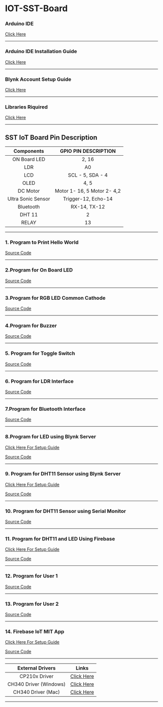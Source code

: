 # IOT-SST-Board

### Arduino IDE
   [Click Here](https://drive.google.com/drive/folders/1x9qoiOMDgKwajX3VDGFtvEBk1yoENJ2A?usp=sharing)
   
   ------
   
### Arduino IDE Installation Guide
   [Click Here](https://github.com/SKsaikiran/IOT-SST-Board/blob/9b7bc5438e7851bcd51d2b2828cc90fa05f2b6bd/Arduino_Installation_guide.md)
   
   ------
  
### Blynk Account Setup Guide
   [Click Here](https://github.com/SKsaikiran/IOT-SST-Board/blob/9b7bc5438e7851bcd51d2b2828cc90fa05f2b6bd/BLYNK_SETUP_GUIDE.md)
   
   -------

### Libraries Riquired 
   [Click Here](LIBRARIES)
   
   --------
   ## SST IoT Board Pin Description

| **Components** | **GPIO PIN DESCRIPTION** |
|:----:|:----:|
| ON Board LED | 2, 16 |
| LDR | A0 |
| LCD | SCL - 5, SDA - 4 |
| OLED | 4, 5 |
|DC Motor | Motor 1- 16, 5 Motor 2- 4,2|
|Ultra Sonic Sensor | Trigger-12, Echo-14 |
|Bluetooth| RX-14, TX-12 |
|DHT 11| 2 |
| RELAY | 13 |

--------------------

 ### 1. Program to Print Hello World
 
   [Source Code](https://github.com/SKsaikiran/IOT-SST-Board/blob/9b7bc5438e7851bcd51d2b2828cc90fa05f2b6bd/HELLO_WORLD/HELLO_WORLD.ino) 
   
   -----
 
 ### 2.Program for On Board LED 
   
   [Source Code](https://github.com/SKsaikiran/IOT-SST-Board/blob/9b7bc5438e7851bcd51d2b2828cc90fa05f2b6bd/LED/HELLO_WORLD.ino)
   
   -----
   
 ### 3.Program for RGB LED Common Cathode
 
   [Source Code](https://github.com/SKsaikiran/IOT-SST-Board/blob/9b7bc5438e7851bcd51d2b2828cc90fa05f2b6bd/BLINK_RGB_LED/BLINK_RGB_LED.ino)
   
   ------
   
 ### 4.Program for Buzzer
 
   [Source Code](https://github.com/SKsaikiran/IOT-SST-Board/blob/9b7bc5438e7851bcd51d2b2828cc90fa05f2b6bd/BUZZER/BLINK_RGB_LED.ino)
   
   -------
   
 ### 5. Program for Toggle Switch
   
   [Source Code](https://github.com/SKsaikiran/IOT-SST-Board/blob/9b7bc5438e7851bcd51d2b2828cc90fa05f2b6bd/PUSH_BUTTON_BUZZER/PUSH_BUTTON_BUZZER.ino)
   
   ------

### 6. Program for LDR Interface
  
   [Source Code](https://github.com/SKsaikiran/IOT-SST-Board/blob/9b7bc5438e7851bcd51d2b2828cc90fa05f2b6bd/LDR_LED/LDR_LED.ino)
   
   -------
   
### 7.Program for Bluetooth Interface

   [Source Code](https://github.com/SKsaikiran/IOT-SST-Board/blob/9b7bc5438e7851bcd51d2b2828cc90fa05f2b6bd/BLUETOOTH_LED/BLUETOOTH_LED.ino)  
   
   ------
   
### 8.Program for LED using Blynk Server
   [Click Here For Setup Guide](https://github.com/SKsaikiran/IOT-SST-Board/blob/9b7bc5438e7851bcd51d2b2828cc90fa05f2b6bd/BLYNK_LED_GUIDE.md)
   
   [Source Code](https://github.com/SKsaikiran/IOT-SST-Board/blob/9b7bc5438e7851bcd51d2b2828cc90fa05f2b6bd/BLYNK_LED/BLYNK_LED.ino)
   
   -------
   
 ### 9. Program for DHT11 Sensor using Blynk Server
   [Click Here For Setup Guide](https://github.com/SKsaikiran/IOT-SST-Board/blob/d548366a9fcfe2b1c9c658f2158aca2afb242f83/BLYNK_DHT_GUIDE.md)
   
   [Source Code](https://github.com/SKsaikiran/IOT-SST-Board/blob/d548366a9fcfe2b1c9c658f2158aca2afb242f83/DHT_BLYNK/DHT_BLYNK.ino)
   
   ------
   
  ### 10. Program for DHT11 Sensor using Serial Monitor
  
   [Source Code](https://github.com/SKsaikiran/IOT-SST-Board/blob/d548366a9fcfe2b1c9c658f2158aca2afb242f83/DHT11_SERIAL/DHT11_SERIAL.ino)   
   
   ------
   
  ### 11. Program for DHT11 and LED Using Firebase
   [Click Here For Setup Guide](https://github.com/SKsaikiran/IOT-SST-Board/blob/d548366a9fcfe2b1c9c658f2158aca2afb242f83/FIREBASE_SETUP_GUIDE.md)
  
   [Source Code](https://github.com/SKsaikiran/IOT-SST-Board/blob/d548366a9fcfe2b1c9c658f2158aca2afb242f83/DHT_FIREBASE/DHT_FIREBASE.ino)
   
   -------
   
  ### 12. Program for User 1
  
   [Source Code](https://github.com/SKsaikiran/IOT-SST-Board/blob/d548366a9fcfe2b1c9c658f2158aca2afb242f83/FIREBASE_CHAT/FIREBASE_CHAT.ino) 
   
   ------
   
 ### 13. Program for User 2
 
   [Source Code](https://github.com/SKsaikiran/IOT-SST-Board/blob/d548366a9fcfe2b1c9c658f2158aca2afb242f83/FIREBASE_CHAT_2/FIREBASE_CHAT_2.ino)
   
   -----------
   
 ### 14. Firebase IoT MIT App
 
   [Click Here For Setup Guide](https://github.com/SKsaikiran/IOT-SST-Board/blob/d548366a9fcfe2b1c9c658f2158aca2afb242f83/MIT_APP_GUIDE.md) 
   
   [Source Code](https://github.com/SKsaikiran/IOT-SST-Board/blob/d548366a9fcfe2b1c9c658f2158aca2afb242f83/FIREBASE_MIT_APP/FIREBASE_MIT_APP.ino) 
   
   ---------------
   
   |**External Drivers**| **Links** |
|:-------:|:-------: |
|CP210x Driver | [Click Here](CP210x_Windows_Drivers.zip)|
|CH340 Driver (Windows) | [Click Here](CH341SER.zip)|
|CH340 Driver (Mac) | [Click Here](CH341SER-MAC.zip)|

----------------
